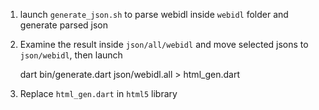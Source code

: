  1. launch `generate_json.sh` to parse webidl inside `webidl` folder and generate parsed json

 1. Examine the result inside `json/all/webidl` and move selected jsons to `json/webidl`, then launch

    dart bin/generate.dart json/webidl.all > html_gen.dart

 1. Replace `html_gen.dart` in `html5` library


